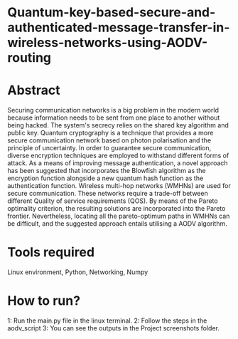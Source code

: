 # Quantum-key-based-secure-and-authenticated-message-transfer-in-wireless-networks-using-AODV-routing

# Abstract 
Securing communication networks is a big problem in the modern world because information needs to be sent from one place to another without being hacked. The system's secrecy relies on the shared key algorithm and public key. Quantum cryptography is a technique that provides a more secure communication network based on photon polarisation and the principle of uncertainty. In order to guarantee secure communication, diverse encryption techniques are employed to withstand different forms of attack. As a means of improving message authentication, a novel approach has been suggested that incorporates the Blowfish algorithm as the encryption function alongside a new quantum hash function as the authentication function. Wireless multi-hop networks (WMHNs) are used for secure communication. These networks require a trade-off between different Quality of service requirements (QOS). By means of the Pareto optimality criterion, the resulting solutions are incorporated into the Pareto frontier. Nevertheless, locating all the pareto-optimum paths in WMHNs can be difficult, and the suggested approach entails utilising a AODV algorithm.

# Tools required
Linux environment, Python, Networking, Numpy

# How to run?
 1: Run the main.py file in the linux terminal.
 2: Follow the steps in the aodv_script
 3: You can see the outputs in the Project screenshots folder.
